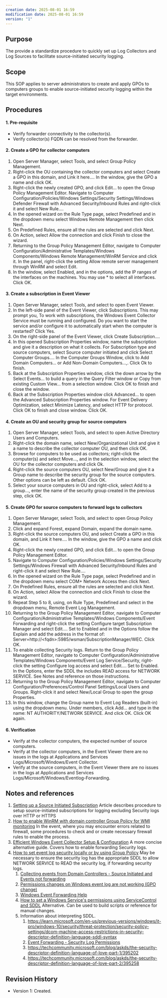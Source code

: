 ```yaml
---
creation date: 2025-08-01 16:59
modification date: 2025-08-01 16:59
version: "1"
---
```

## Purpose
The provide a standardize procedure to quickly set up Log Collectors and Log Sources to facilitate source-initiated security logging.
## Scope
This SOP applies to server administrators to create and apply GPOs to computers groups to enable source-initiated security logging within the target environments.
## Procedures
#### 1. Pre-requisite
- Verify forwarder connectivity to the collector(s).
- Verify collector(s) FQDN can be resolved from the forwarder.
#### 2. Create a GPO for collector computers
1. Open Server Manager, select Tools, and select Group Policy Management.
2. Right-click the OU containing the collector computers and select Create a GPO in this domain, and Link it here.... In the window, give the GPO a name and click OK.
3. Right-click the newly created GPO, and click Edit... to open the Group Policy Management Editor. Navigate to Computer Configuration/Policies/Windows Settings/Security Settings/Windows Defender Firewall with Advanced Security/Inbound Rules and right-click it and select New Rule....
4. In the opened wizard on the Rule Type page, select Predefined and in the dropdown menu select Windows Remote Management then click Next.
5. On Predefined Rules, ensure all the rules are selected and click Next.
6. On Action, select Allow the connection and click Finish to close the wizard.
7. Returning to the Group Policy Management Editor, navigate to Computer Configuration/Administrative Templates/Windows Components/Windows Remote Management/WinRM Service and click it. In the panel, right-click the setting Allow remote server management through WinRM and select Edit.
8. In the window, select Enabled, and in the options, add the IP ranges of the interfaces on the machines. You may use \* to select all interfaces. Click OK.
#### 3. Create a subscription in Event Viewer
1. Open Server Manager, select Tools, and select to open Event Viewer.
2. In the left-side panel of the Event Viewer, click Subscriptions. This may prompt you, To work with subscriptions, the Windows Event Collector Service must be running and configured. Do you want to start the service and/or configure it to automatically start when the computer is restarted? Click Yes.
3. On the right-side panel of the Event Viewer, click Create Subscription....
4. In this opened Subscription Properties window, name the subscription and give it a description on what it collects. For Subscription type and source computers, select Source computer initiated and click Select Computer Groups.... In the Computer Groups Window, click to Add Domain Computers... or Add Non-Domain Computers...,. Click Ok to finish.
5. Back at the Subscription Properties window, click the down arrow by the Select Events... to build a query in the Query Filter window or Copy from existing Custom View... from a selection window. Click OK to finish and close the window.
6. Back at the Subscription Properties window click Advanced... to open the Advanced Subscription Properties window. For Event Delivery Optimization, select Minimize Latency, and select HTTP for protocol. Click OK to finish and close window. Click OK.
#### 4. Create an OU and security group for source computers
1. Open Server Manager, select Tools, and select to open Active Directory Users and Computers.
2. Right-click the domain name, select New/Organizational Unit and give it a name to describe the collector computer OU, and then click OK.
3. Browse for computers to be used as collectors; right-click the computer(s) and select Move..., and in the selection window, select the OU for the collector computers and click Ok.
4. Right-click the source computers OU, select New/Group and give it a Group name to describe the security group for the source computers. Other options can be left as default. Click OK.
5. Select your source computers in OU and right-click, select Add to a group..., enter the name of the security group created in the previous step, click OK.
#### 5. Create GPO for source computers to forward logs to collectors
1. Open Server Manager, select Tools, and select to open Group Policy Management.
2. Click and expand Forest, expand Domain, expand the domain name.
3. Right-click the source computers OU, and select Create a GPO in this domain, and Link it here.... In the window, give the GPO a name and click OK.
4. Right-click the newly created GPO, and click Edit... to open the Group Policy Management Editor.
5. Navigate to Computer Configuration/Policies/Windows Settings/Security Settings/Windows Firewall with Advanced Security/Inbound Rules and right-click it and select New Rule....
6.  In the opened wizard on the Rule Type page, select Predefined and in the dropdown menu select COM+ Network Access then click Next.
7. On Predefined Rules, ensure all the rules are selected and click Next.
8. On Action, select Allow the connection and click Finish to close the wizard.
9. Repeat Step 5 to 8, using, on Rule Type, Predefined and select in the dropdown menu, Remote Event Log Management.
10. Returning to the Group Policy Management Editor, navigate to Computer Configuration/Administrative Templates/Windows Components/Event Forwarding and right-click the setting Configure target Subscription Manager and select Edit.... Set to Enabled and in the Options follow the Explain and add the address in the format of: Server=http://\<fqdn\>:5985/wsman/SubscriptionManager/WEC. Click OK.
11. To enable collecting Security logs. Return to the Group Policy Management Editor, navigate to Computer Configuration/Administrative Templates/Windows Components/Event Log Service/Security, right-click the setting Configure log access and select Edit.... Set to Enabled. In the Options, enter the SDDL the includes READ access for NETWORK SERVICE. See Notes and reference on those instructions.
12. Returning to the Group Policy Management Editor, navigate to Computer Configuration/Preferences/Control Panel Settings/Local Users and Groups. Right-click it and select New/Local Group to open the group Properties.
13. In this window, change the Group name to Event Log Readers (built-in) using the dropdown menu. Under members, click Add... and type in the name: NT AUTHORITY/NETWORK SERVICE. And click OK. Click OK again.
#### 6. Verification
- Verify at the collector computers, the expected number of source computers.
- Verify at the collector computers, in the Event Viewer there are no issues in the logs at Applications and Services Logs/Microsoft/Windows/Event Collector.
- Verify at the source computers, in the Event Viewer there are no issues in the logs at Applications and Services Logs/Microsoft/Windows/Eventlog-Forwarding.
## Notes and references
1. [Setting up a Source Initiated Subscription](https://learn.microsoft.com/en-us/windows/win32/wec/setting-up-a-source-initiated-subscription) Article describes procedure to setup source-initiated subscriptions for logging excluding Security logs over HTTP or HTTPS
2. [How to enable WinRM with domain controller Group Policy for WMI monitoring](https://support.auvik.com/hc/en-us/articles/204424994-How-to-enable-WinRM-with-domain-controller-Group-Policy-for-WMI-monitoring) In the event, where you may encounter errors related to firewall, some procedures to check and or create necessary firewall rules to enable the process.
3. [Efficient Windows Event Collector Setup & Configuration](https://adamtheautomator.com/windows-event-collector/) A more concise alternative guide. Covers how to enable forwarding Security logs.
4. [How to set event log security locally or by using Group Policy](https://learn.microsoft.com/en-us/troubleshoot/windows-server/group-policy/set-event-log-security-locally-or-via-group-policy) May be necessary to ensure the security log has the appropriate SDDL to allow NETWORK SERVICE to READ the security log, if forwarding security logs.
	1. [Collecting events from Domain Controllers - Source Initiated and Events not forwarding](https://www.reddit.com/r/activedirectory/comments/1izoee3/collecting_events_from_domain_controllers_source/)
	2. [Permissions changes on Windows event log are not working (GPO change)](https://serverfault.com/questions/962417/permissions-changes-on-windows-event-log-are-not-working-gpo-change)
	3. [Windows Event Forwarding Help](https://www.reddit.com/r/sysadmin/comments/dsg4q8/windows_event_forwarding_help/)
	4. [How to set a Windows Service's permissions using ServiceControl and SDDL](https://www.advancedinstaller.com/forums/viewtopic.php?t=49990&sid=75ead9aabfe01d0db0c58e77cb26d256) Alternative. Can be used to build scripts or reference for manual changes.
	5. Information about interpreting SDDL.
		1. https://learn.microsoft.com/en-us/previous-versions/windows/it-pro/windows-10/security/threat-protection/security-policy-settings/dcom-machine-access-restrictions-in-security-descriptor-definition-language-sddl-syntax
		2. [Event Forwarding - Security Log Permissions](https://learn.microsoft.com/en-us/answers/questions/426966/event-forwarding-security-log-permissions)
		3. https://techcommunity.microsoft.com/blog/askds/the-security-descriptor-definition-language-of-love-part-1/395202
		4. https://techcommunity.microsoft.com/blog/askds/the-security-descriptor-definition-language-of-love-part-2/395258

## Revision History
- Version 1: Created.